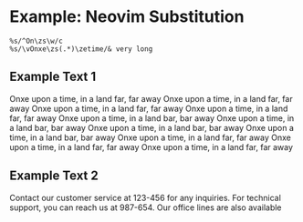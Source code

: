 # Example: Neovim Substitution

```
%s/^On\zs\w/c
%s/\vOnxe\zs(.*)\zetime/& very long 
```

## Example Text 1

Onxe upon a time, in a land far, far away
Onxe upon a time, in a land far, far away
Onxe upon a time, in a land far, far away
Onxe upon a time, in a land far, far away
Onxe upon a time, in a land bar, bar away
Onxe upon a time, in a land bar, bar away
Onxe upon a time, in a land bar, bar away
Onxe upon a time, in a land bar, bar away
Onxe upon a time, in a land far, far away
Onxe upon a time, in a land far, far away
Onxe upon a time, in a land far, far away

## Example Text 2

Contact our customer service at 123-456 for any inquiries. 
For technical support, you can reach us at 987-654. Our office lines are also available

